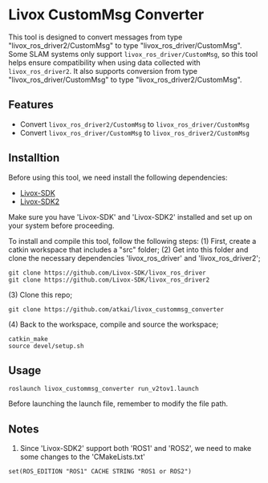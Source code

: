 # Livox CustomMsg Converter

This tool is designed to convert messages from type "livox_ros_driver2/CustomMsg" to type "livox_ros_driver/CustomMsg".
Some SLAM systems only support `livox_ros_driver/CustomMsg`, so this tool helps ensure compatibility when using data collected with `livox_ros_driver2`.
It also supports conversion from type "livox_ros_driver/CustomMsg" to type "livox_ros_driver2/CustomMsg".

## Features
- Convert `livox_ros_driver2/CustomMsg` to `livox_ros_driver/CustomMsg`
- Convert `livox_ros_driver/CustomMsg` to `livox_ros_driver2/CustomMsg`


## Installtion 
Before using this tool, we need install the following dependencies:
- [Livox-SDK](https://github.com/Livox-SDK/Livox-SDK)
- [Livox-SDK2](https://github.com/Livox-SDK/Livox-SDK2)

Make sure you have 'Livox-SDK' and 'Livox-SDK2' installed and set up on your system before proceeding.

To install and compile this tool, follow the following steps:
(1) First, create a catkin workspace that includes a "src" folder;
(2) Get into this folder and clone the necessary dependencies 'livox_ros_driver' and 'livox_ros_driver2';
```
git clone https://github.com/Livox-SDK/livox_ros_driver
git clone https://github.com/Livox-SDK/livox_ros_driver2
```

(3) Clone this repo;
```
git clone https://github.com/atkai/livox_custommsg_converter

```
(4) Back to the workspace, compile and source the workspace;
```
catkin_make
source devel/setup.sh
```


## Usage

```
roslaunch livox_custommsg_converter run_v2tov1.launch

``` 
Before launching the launch file, remember to modify the file path.


## Notes
1. Since 'Livox-SDK2' support both 'ROS1' and 'ROS2', we need to make some changes to the 'CMakeLists.txt'
```
set(ROS_EDITION "ROS1" CACHE STRING "ROS1 or ROS2") 
```
